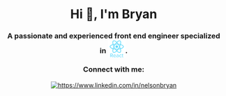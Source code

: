 <h1 align="center">Hi 👋, I'm Bryan</h1>
<h3 align="center">A passionate and experienced front end engineer specialized in <a href="https://reactjs.org/" target="_blank" rel="noreferrer"><img src="https://raw.githubusercontent.com/devicons/devicon/master/icons/react/react-original-wordmark.svg" alt="react" width="40" height="40" style="margin-bottom: -0.6em"/></a>.</h3>
<h3 align="center">Connect with me:</h3>
<p align="center">
<a href="https://www.linkedin.com/in/nelsonbryan" target="blank"><img style="vertical-align: middle;" src="https://raw.githubusercontent.com/rahuldkjain/github-profile-readme-generator/master/src/images/icons/Social/linked-in-alt.svg" alt="https://www.linkedin.com/in/nelsonbryan" height="30" width="40"/></a>
</p>
